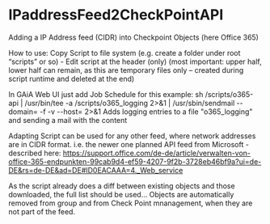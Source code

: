 # IPaddressFeed2CheckPointAPI
Adding a IP Address feed (CIDR) into Checkpoint Objects (here Office 365)


How to use:
Copy Script to file system (e.g. create a folder under root “scripts” or so) - Edit script at the header (only) (most important: upper half, lower half can remain, as this are temporary files only – created during script runtime and deleted at the end)

In GAiA Web UI just add Job Schedule for this
example:
sh /scripts/o365-api | /usr/bin/tee -a /scripts/o365_logging 2>&1 | /usr/sbin/sendmail --domain=<mail domain> -f <sender address> -v <recipient address> --host=<mail relay> 2>&1
Adds logging entries to a file "o365_logging" and sending a mail with the content

Adapting 
Script can be used for any other feed, where network addresses are in CIDR format.
i.e. the newer one planned API feed from Microsoft - described here:
https://support.office.com/de-de/article/verwalten-von-office-365-endpunkten-99cab9d4-ef59-4207-9f2b-3728eb46bf9a?ui=de-DE&rs=de-DE&ad=DE#ID0EACAAA=4._Web_service

As the script already does a diff between existing objects and those downloaded, the full list should be used...
Objects are automatically removed from group and from Check Point mnanagement, when they are not part of the feed.

